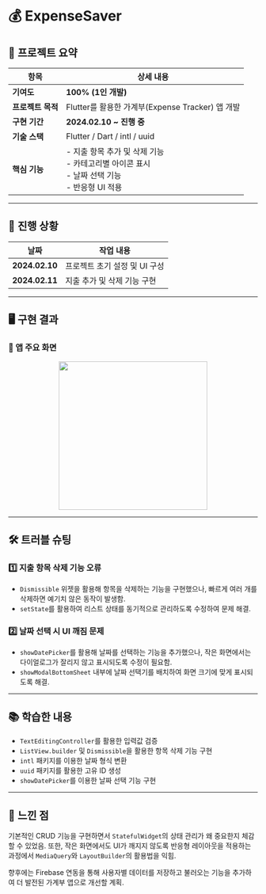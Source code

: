 # 💰 ExpenseSaver  

## 📌 프로젝트 요약  

| 항목              | 상세 내용 |
|-----------------|--------------------------------------------------------------|
| **기여도**       | **100% (1인 개발)** |
| **프로젝트 목적** | Flutter를 활용한 가계부(Expense Tracker) 앱 개발 |
| **구현 기간**    | **2024.02.10 ~ 진행 중** |
| **기술 스택**    | Flutter / Dart / intl / uuid |
| **핵심 기능**    | - 지출 항목 추가 및 삭제 기능 <br> - 카테고리별 아이콘 표시 <br> - 날짜 선택 기능 <br> - 반응형 UI 적용 |

---

## 📅 진행 상황  

| 날짜          | 작업 내용 |
|--------------|-------------------------------------------|
| **2024.02.10** | 프로젝트 초기 설정 및 UI 구성 |
| **2024.02.11** | 지출 추가 및 삭제 기능 구현 |

---

## 🖥 구현 결과  

### 📌 앱 주요 화면  
<p align="center">
  <img src="https://github.com/user-attachments/assets/29387eaf-26ca-497e-a99d-3c6b554aee79" width="300">
</p>


---

## 🛠 트러블 슈팅  

### 1️⃣ **지출 항목 삭제 기능 오류**  
- `Dismissible` 위젯을 활용해 항목을 삭제하는 기능을 구현했으나, 빠르게 여러 개를 삭제하면 예기치 않은 동작이 발생함.  
- `setState`를 활용하여 리스트 상태를 동기적으로 관리하도록 수정하여 문제 해결.  

### 2️⃣ **날짜 선택 시 UI 깨짐 문제**  
- `showDatePicker`를 활용해 날짜를 선택하는 기능을 추가했으나, 작은 화면에서는 다이얼로그가 잘리지 않고 표시되도록 수정이 필요함.  
- `showModalBottomSheet` 내부에 날짜 선택기를 배치하여 화면 크기에 맞게 표시되도록 해결.  

---

## 📚 학습한 내용  

- `TextEditingController`를 활용한 입력값 검증  
- `ListView.builder` 및 `Dismissible`을 활용한 항목 삭제 기능 구현  
- `intl` 패키지를 이용한 날짜 형식 변환  
- `uuid` 패키지를 활용한 고유 ID 생성  
- `showDatePicker`를 이용한 날짜 선택 기능 구현  

---

## 💬 느낀 점  

기본적인 CRUD 기능을 구현하면서 `StatefulWidget`의 상태 관리가 왜 중요한지 체감할 수 있었음. 또한, 작은 화면에서도 UI가 깨지지 않도록 반응형 레이아웃을 적용하는 과정에서 `MediaQuery`와 `LayoutBuilder`의 활용법을 익힘.  

향후에는 Firebase 연동을 통해 사용자별 데이터를 저장하고 불러오는 기능을 추가하여 더 발전된 가계부 앱으로 개선할 계획.  
